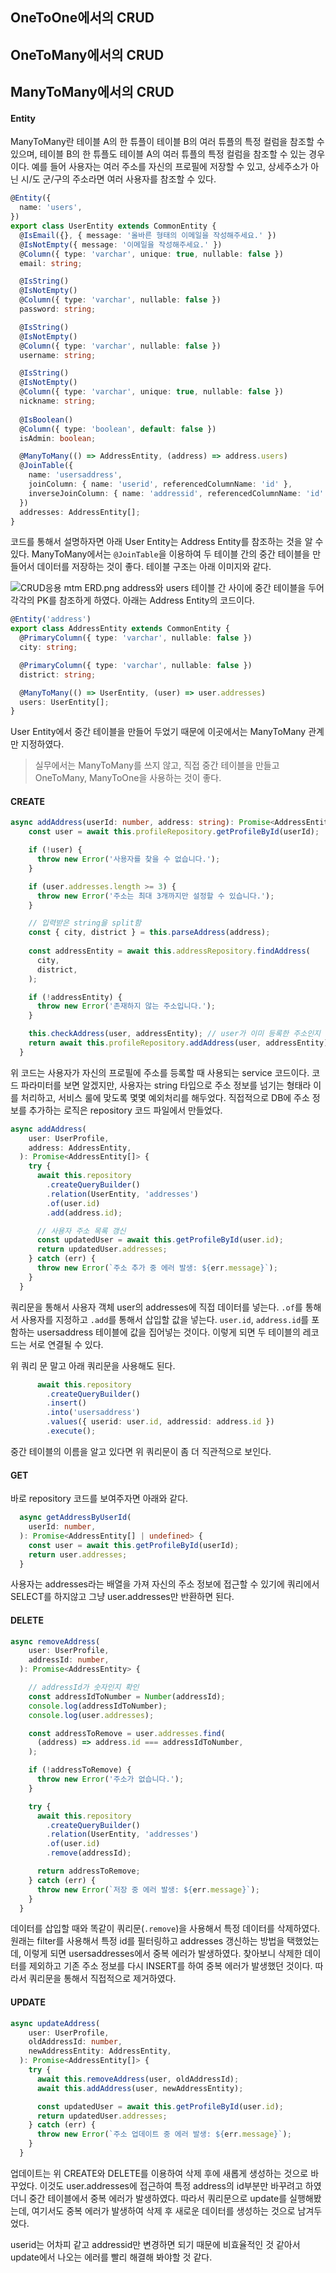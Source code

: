## OneToOne에서의 CRUD

## OneToMany에서의 CRUD

## ManyToMany에서의 CRUD

#### Entity

ManyToMany란 테이블 A의 한 튜플이 테이블 B의 여러 튜플의 특정 컬럼을 참조할 수 있으며, 테이블 B의 한 튜플도 테이블 A의 여러 튜플의 특정 컬럼을 참조할 수 있는 경우이다. 예를 들어 사용자는 여러 주소를 자신의 프로필에 저장할 수 있고, 상세주소가 아닌 시/도 군/구의 주소라면 여러 사용자를 참조할 수 있다.

``` ts
@Entity({
  name: 'users',
})
export class UserEntity extends CommonEntity {
  @IsEmail({}, { message: '올바른 형태의 이메일을 작성해주세요.' })
  @IsNotEmpty({ message: '이메일을 작성해주세요.' })
  @Column({ type: 'varchar', unique: true, nullable: false })
  email: string;

  @IsString()
  @IsNotEmpty()
  @Column({ type: 'varchar', nullable: false })
  password: string;

  @IsString()
  @IsNotEmpty()
  @Column({ type: 'varchar', nullable: false })
  username: string;

  @IsString()
  @IsNotEmpty()
  @Column({ type: 'varchar', unique: true, nullable: false })
  nickname: string;
  
  @IsBoolean()
  @Column({ type: 'boolean', default: false })
  isAdmin: boolean;

  @ManyToMany(() => AddressEntity, (address) => address.users)
  @JoinTable({
    name: 'usersaddress',
    joinColumn: { name: 'userid', referencedColumnName: 'id' },
    inverseJoinColumn: { name: 'addressid', referencedColumnName: 'id' },
  })
  addresses: AddressEntity[];
}
```
코드를 통해서 설명하자면 아래 User Entity는 Address Entity를 참조하는 것을 알 수 있다. ManyToMany에서는 `@JoinTable`을 이용하여 두 테이블 간의 중간 테이블을 만들어서 데이터를 저장하는 것이 좋다. 테이블 구조는 아래 이미지와 같다.

![CRUD응용 mtm ERD.png](https://github.com/1Dohyeon/TIL/blob/main/Category/NestJS/imgs/CRUD%EC%9D%91%EC%9A%A9%20mtm%20ERD.png?raw=true)
address와 users 테이블 간 사이에 중간 테이블을 두어 각각의 PK를 참조하게 하였다. 아래는 Address Entity의 코드이다.

``` ts
@Entity('address')
export class AddressEntity extends CommonEntity {
  @PrimaryColumn({ type: 'varchar', nullable: false })
  city: string;

  @PrimaryColumn({ type: 'varchar', nullable: false })
  district: string;

  @ManyToMany(() => UserEntity, (user) => user.addresses)
  users: UserEntity[];
}
```
User Entity에서 중간 테이블을 만들어 두었기 때문에 이곳에서는 ManyToMany 관계만 지정하였다.

> 실무에서는 ManyToMany를 쓰지 않고, 직접 중간 테이블을 만들고 OneToMany, ManyToOne을 사용하는 것이 좋다.

#### CREATE

``` ts
async addAddress(userId: number, address: string): Promise<AddressEntity[]> {
    const user = await this.profileRepository.getProfileById(userId);

    if (!user) {
      throw new Error('사용자를 찾을 수 없습니다.');
    }

    if (user.addresses.length >= 3) {
      throw new Error('주소는 최대 3개까지만 설정할 수 있습니다.');
    }

	// 입력받은 string을 split함
    const { city, district } = this.parseAddress(address);
    
    const addressEntity = await this.addressRepository.findAddress(
      city,
      district,
    );

    if (!addressEntity) {
      throw new Error('존재하지 않는 주소입니다.');
    }

    this.checkAddress(user, addressEntity); // user가 이미 등록한 주소인지 체크
    return await this.profileRepository.addAddress(user, addressEntity);
  }
```
위 코드는 사용자가 자신의 프로필에 주소를 등록할 때 사용되는 service 코드이다. 코드 파라미터를 보면 알겠지만, 사용자는 string 타입으로 주소 정보를 넘기는 형태라 이를 처리하고, 서비스 룰에 맞도록 몇몇 예외처리를 해두었다. 직접적으로 DB에 주소 정보를 추가하는 로직은 repository 코드 파일에서 만들었다.

``` ts
async addAddress(
    user: UserProfile,
    address: AddressEntity,
  ): Promise<AddressEntity[]> {
    try {
      await this.repository
        .createQueryBuilder()
        .relation(UserEntity, 'addresses')
        .of(user.id)
        .add(address.id);

      // 사용자 주소 목록 갱신
      const updatedUser = await this.getProfileById(user.id);
      return updatedUser.addresses;
    } catch (err) {
      throw new Error(`주소 추가 중 에러 발생: ${err.message}`);
    }
  }
```
쿼리문을 통해서 사용자 객체 user의 addresses에 직접 데이터를 넣는다. `.of`를 통해서 사용자를 지정하고 `.add`를 통해서 삽입할 값을 넣는다. `user.id`, `address.id`를 포함하는 usersaddress 테이블에 값을 집어넣는 것이다. 이렇게 되면 두 테이블의 레코드는 서로 연결될 수 있다.

위 쿼리 문 말고 아래 쿼리문을 사용해도 된다.

``` ts
      await this.repository
        .createQueryBuilder()
        .insert()
        .into('usersaddress')
        .values({ userid: user.id, addressid: address.id })
        .execute();
```
중간 테이블의 이름을 알고 있다면 위 쿼리문이 좀 더 직관적으로 보인다.


#### GET

바로 repository 코드를 보여주자면 아래와 같다.

``` ts
  async getAddressByUserId(
    userId: number,
  ): Promise<AddressEntity[] | undefined> {
    const user = await this.getProfileById(userId);
    return user.addresses;
  }
```
사용자는 addresses라는 배열을 가져 자신의 주소 정보에 접근할 수 있기에 쿼리에서 SELECT를 하지않고 그냥 user.addresses만 반환하면 된다.

#### DELETE

``` ts
async removeAddress(
    user: UserProfile,
    addressId: number,
  ): Promise<AddressEntity> {

    // addressId가 숫자인지 확인
    const addressIdToNumber = Number(addressId);
    console.log(addressIdToNumber);
    console.log(user.addresses);

    const addressToRemove = user.addresses.find(
      (address) => address.id === addressIdToNumber,
    );

    if (!addressToRemove) {
      throw new Error('주소가 없습니다.');
    }

    try {
      await this.repository
        .createQueryBuilder()
        .relation(UserEntity, 'addresses')
        .of(user.id)
        .remove(addressId);

      return addressToRemove;
    } catch (err) {
      throw new Error(`저장 중 에러 발생: ${err.message}`);
    }
  }
```
데이터를 삽입할 때와 똑같이 쿼리문(`.remove`)을 사용해서 특정 데이터를 삭제하였다. 원래는 filter를 사용해서 특정 id를 필터링하고 addresses 갱신하는 방법을 택했었는데, 이렇게 되면 usersaddresses에서 중복 에러가 발생하였다. 찾아보니 삭제한 데이터를 제외하고 기존 주소 정보를 다시 INSERT를 하여 중복 에러가 발생했던 것이다. 따라서 쿼리문을 통해서 직접적으로 제거하였다.

#### UPDATE

``` ts
async updateAddress(
    user: UserProfile,
    oldAddressId: number,
    newAddressEntity: AddressEntity,
  ): Promise<AddressEntity[]> {
    try {
      await this.removeAddress(user, oldAddressId);
      await this.addAddress(user, newAddressEntity);

      const updatedUser = await this.getProfileById(user.id);
      return updatedUser.addresses;
    } catch (err) {
      throw new Error(`주소 업데이트 중 에러 발생: ${err.message}`);
    }
  }
```
업데이트는 위 CREATE와 DELETE를 이용하여 삭제 후에 새롭게 생성하는 것으로 바꾸었다. 이것도 user.addresses에 접근하여 특정 address의 id부분만 바꾸려고 하였더니 중간 테이블에서 중복 에러가 발생하였다. 따라서 쿼리문으로 update를 실행해봤는데, 여기서도 중복 에러가 발생하여 삭제 후 새로운 데이터를 생성하는 것으로 남겨두었다.

userid는 어차피 같고 addressid만 변경하면 되기 때문에 비효율적인 것 같아서 update에서 나오는 에러를 빨리 해결해 봐야할 것 같다.
